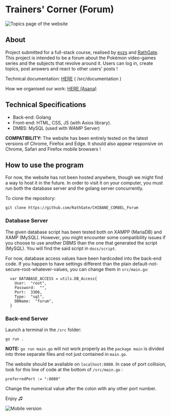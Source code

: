 # Trainers' Corner (Forum)

![Topics page of the website](https://i.postimg.cc/X7YSqZtt/Capture-d-cran-2024-10-15-182121.png)

## About

Project submitted for a full-stack course, realised by [evzs](https://github.com/evzs) and [RathGate](https://github.com/RathGate). This project is intended to be a forum about the Pokémon video-games series and the subjects that revolve around it. Users can log in, create topics, post answers and react to other users' posts !

Technical documentation: [HERE](https://github.com/RathGate/CHIBANE_CORBEL_Forum/tree/main/docs) ( /src/documentation )

How we organised our work: [HERE (Asana)](https://app.asana.com/0/1204809319000403/timeline) 

## Technical Specifications

 - Back-end: Golang 
 - Front-end: HTML, CSS, JS (with Axios library).
 - DMBS: MySQL (used with WAMP Server)

**COMPATIBILITY:** The website has been entirely tested on the latest versions of Chrome, Firefox and Edge. It should also appear responsive on Chrome, Safari and Firefox mobile browsers !

## How to use the program

For now, the website has not been hosted anywhere, though we might find a way to host it in the future. In order to visit it on your computer, you must run both the database server and the golang server concurrently.

To clone the repository:

    git clone https://github.com/RathGate/CHIBANE_CORBEL_Forum

### Database Server

The given database script has been tested both on XAMPP (MariaDB) and XAMP (MySQL). However, you might encounter some compatibility issues if you choose to use another DBMS than the one that generated the script (MySQL). You will find the said script in `docs/script`.

For now, database access values have been hardcoded into the back-end code. If you happen to have settings different than the plain default-not-secure-root-whatever-values, you can change them in `src/main.go`:

      
      var DATABASE_ACCESS = utils.DB_Access{
        User:  "root",
        Password:  "",
        Port:  3306,
        Type:  "sql",
        DBName:  "forum",
      }

### Back-end Server

Launch a terminal in the `/src` folder:

    go run .

**NOTE:** `go run main.go` will not work properly as the `package main` is divided into three separate files and not just contained in `main.go`.

The website should be available on `localhost:8080`. In case of port collision, look for this line of code at the bottom of `/src/main.go` :

    preferredPort := ":8080"

Change the numerical value after the colon with any other port number.

Enjoy ♫


![Mobile version](https://i.postimg.cc/tgyzR6Mx/Capture-d-cran-2024-10-15-182419.png)
